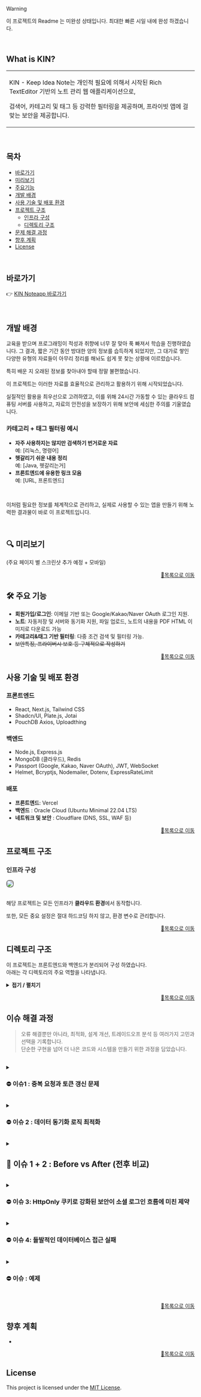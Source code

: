 
> [!WARNING]
> 이 프로젝트의 Readme 는 미완성 상태입니다.
> 최대한 빠른 시일 내에 완성 하겠습니다.
<br>

## What is KIN?
<table>
<tr>
<td>

KIN - Keep Idea Note는 개인적 필요에 의해서 시작된 Rich TextEditor 기반의 노트 관리 웹 애플리케이션으로,

검색어, 카테고리 및 태그 등 강력한 필터링을 제공하며, 프라이빗 앱에 걸맞는 보안을 제공합니다.
</td>
</tr>
</table>
<br>

## 목차

- [바로가기](#바로가기)
- [미리보기](#-미리보기)
- [주요기능](#-주요-기능)
- [개발 배경](#개발-배경)
- [사용 기술 및 배포 환경](#사용-기술-및-배포-환경)
- [프로젝트 구조](#프로젝트-구조)
    - [인프라 구성](#인프라-구성)
    - [디렉토리 구조](#디렉토리-구조)
- [문제 해결 과정](#문제-해결-과정)
- [향후 계획](#향후-계획)
- [License](#license)

<br>

##  바로가기
👉 [KIN Noteapp 바로가기](https://noteapp.org)

<br>

##  개발 배경

교육을 받으며 프로그래밍이 적성과 취향에 너무 잘 맞아 푹 빠져서 학습을 진행하였습니다. 그 결과, 짧은 기간 동안 방대한 양의 정보를 습득하게 되었지만, 그 대가로 쌓인 다양한 유형의 자료들이 아무리 정리를 해놔도 쉽게 못 찾는 상황에 이르렀습니다.

특히 배운 지 오래된 정보를 찾아내야 할때 정말 불편했습니다.

이 프로젝트는 이러한 자료를 효율적으로 관리하고 활용하기 위해 시작되었습니다.

실질적인 활용을 최우선으로 고려하였고, 이를 위해 24시간 가동할 수 있는 클라우드 컴퓨팅 서버를 사용하고, 자료의 안전성을 보장하기 위해 보안에 세심한 주의를 기울였습니다.


### 카테고리 + 태그 필터링 예시

- **자주 사용하지는 않지만 검색하기 번거로운 자료**  
  예: [리눅스, 명령어]
- **헷갈리기 쉬운 내용 정리**  
  예: [Java, 헷갈리는거]
- **프론트엔드에 유용한 링크 모음**  
  예: [URL, 프론트엔드]

<br>

이처럼 필요한 정보를 체계적으로 관리하고, 실제로 사용할 수 있는 앱을 만들기 위해 노력한 결과물이 바로 이 프로젝트입니다.

<br>

## 🔍 미리보기

(주요 페이지 별 스크린샷 추가 예정 + 모바일)

<p align="right"><a href="#목차">🔼목록으로 이동</a></p>

## 🛠 주요 기능
- **회원가입/로그인**: 이메일 기반 또는 Google/Kakao/Naver OAuth 로그인 지원.
- **노트**: 자동저장 및 서버와 동기화 지원, 파일 업로드, 노트의 내용을 PDF HTML 이미지로 다운로드 가능
- **카테고리&태그 기반 필터링**: 다중 조건 검색 및 필터링 가능.
- <s>보안특징, 프라이버시 보호 등 구체적으로 작성하기</s>

<p align="right"><a href="#목차">🔼목록으로 이동</a></p>

## 사용 기술 및 배포 환경

### **프론트엔드**
- React, Next.js, Tailwind CSS
- Shadcn/UI, Plate.js, Jotai
- PouchDB Axios, Uploadthing

### **백엔드**
- Node.js, Express.js
- MongoDB (클라우드), Redis
- Passport (Google, Kakao, Naver OAuth), JWT, WebSocket
- Helmet, Bcryptjs, Nodemailer, Dotenv, ExpressRateLimit

### **배포**
- **프론트엔드**: Vercel
- **백엔드** : Oracle Cloud (Ubuntu Minimal 22.04 LTS)
- **네트워크 및 보안** : Cloudflare (DNS, SSL, WAF 등)


<p align="right"><a href="#목차">🔼목록으로 이동</a></p>


## 프로젝트 구조

### 인프라 구성

<img src="https://github.com/user-attachments/assets/52df5ab2-77ed-4de7-84f1-c6df5a6b9a28" style="border: 2px solid grey; border-radius: 8px;">
<br>
<br>

해당 프로젝트는 모든 인프라가 **클라우드 환경**에서 동작합니다.

또한, 모든 중요 설정은 절대 하드코딩 하지 않고, 환경 변수로 관리합니다.


<p align="right"><a href="#목차">🔼목록으로 이동</a></p>

## 디렉토리 구조
이 프로젝트는 프론트엔드와 백엔드가 분리되어 구성 하였습니다.  
아래는 각 디렉토리의 주요 역할을 나타냅니다.


<details>
  <summary><strong> 접기 / 펼치기 </strong></summary><br>

```
📂KIN-Web
    ├─ 📂backend
    │   ├─ 📂config              # 각종 환경 설정
    │   ├─ 📂controllers         # API 요청 처리
    │   │   ├─ 📂notes
    │   │   └─ 📂user
    │   ├─ 📂middleware          # 세션 유효성 검사 및 로깅, 에러 핸들러
    │   │   └─ 📂user
    │   ├─ 📂models              # 데이터베이스 모델
    │   ├─ 📂routes              # 라우트 정의
    │   │   ├─ 📂notes
    │   │   └─ 📂user
    │   ├─ 📂services            # 비즈니스 로직
    │   │   ├─ 📂admin
    │   │   ├─ 📂notes
    │   │   └─ 📂user
    │   └─ 📂utils               # 유틸리티 함수
    │
    └─ 📂frontend
    　   ├─ 📂public             # 정적 리소스 파일
    　   │   ├─ 📂fonts
    　   │   └─ 📂images
    　   │   　   ├─ 📂demo
    　   │   　   └─ 📂loginlogo
    　   └─ 📂src
    　   　   ├─ 📂atoms         # 전역 상태 관리
    　   　   ├─ 📂components    # 재사용 가능한 컴포넌트
    　   　   │   ├─ 📂admin
    　   　   │   ├─ 📂auth
    　   　   │   ├─ 📂introduce
    　   　   │   ├─ 📂notes
    　   　   │   │   └─ 📂editor
    　   　   │   │       └─ 📂plugins
    　   　   │   ├─ 📂plate-ui
    　   　   │   ├─ 📂ui
    　   　   │   └─ 📂userinfo
    　   　   ├─ 📂hooks
    　   　   ├─ 📂lib
    　   　   │   ├─ 📂hoc📂       # 고차 컴포넌트
    　   　   │   └─ 📂notes
    　   　   ├─ 📂pages          # 웹 페이지 구성
    　   　   │   ├─ 📂_authentication
    　   　   │   ├─ 📂admin
    　   　   │   ├─ 📂api
    　   　   │   │   └─ 📂proxy
    　   　   │   ├─ 📂notes
    　   　   │   └─ 📂userinfo
    　   　   ├─ 📂services       # API 호출 및 서비스 로직
    　   　   │   ├─ 📂notes
    　   　   │   └─ 📂user
    　   　   └─ 📂styles         # 글로벌 스타일 파일
```
</details>

<p align="right"><a href="#목차">🔼목록으로 이동</a></p>

## 이슈 해결 과정

> 오류 해결뿐만 아니라, 최적화, 설계 개선, 트레이드오프 분석 등 여러가지 고민과 선택을 기록합니다.   
> 단순한 구현을 넘어 더 나은 코드와 시스템을 만들기 위한 과정을 담았습니다.

<br>

<details>

<summary><h3> ⛔ 이슈1 : 중복 요청과 토큰 갱신 문제</h3></summary>

### 📝**상황 설명:**

- 클라이언트가 세션이 만료된 상태에서 동일한 API 요청을 여러 개 동시에 보낼 경우, **요청마다** Access Token 갱신 요청이 발생하는 문제가 확인됨.
- 이를 해결하기 위해 백엔드에서 단기간 캐싱을 활용하여 동일한 인증 요청을 재사용하는 방식을 도입하였음. 그러나, 예상과 달리 이 캐싱이 오히려 문제를 악화시키는 결과를 초래함.
- 결과적으로, 요청의 처리 순서가 401 → 200 → 401 → 419 → 500 순으로 발생.
- 로그를 분석한 결과, 일부 요청이 정상적으로 처리되었지만, 이후 요청들이 이상한 상태(unknown)로 종료되는 현상이 발견됨.
- 이로 인해, Access Token이 만료된 유저는 정상적으로 세션을 갱신하지 못하고 로그아웃되는 문제가 발생함.

---

### 🔍 원인 분석:

1. **동시성 문제로 인한 중복 요청**
    - 현재 클라이언트는 `axios`의 `interceptor`를 활용하여 **자동으로 Access Token을 갱신하는 방식**을 사용하고 있음. [interceptors](https://github.com/LeeHyunWoo2/KIN-Web/blob/91d4f3990e491488c4032d4aa65e016fcc7aadb1/frontend/src/lib/interceptors.js#L27)
    - API 요청이 `401` 응답을 받을 경우, 즉시 `refreshToken()`을 호출하여 새로운 Access Token을 요청.
    - 이때 **동시에 여러 개의 API 요청이 401을 받으면, 각각 독립적으로 갱신을 시도**하며, **중복된 요청이 백엔드로 여러 번 전송됨.**
2. **Vercel 서버리스 환경의 특성**
    - Vercel은 **Stateless(무상태) 서버리스 환경**이므로, **각 요청이 서로의 상태를 공유하지 않음**. ([Serverless Functions](https://vercel.com/guides/npm-run-start-not-working#serverless-functions))
   - 기존 요청이 **토큰을 갱신 중이라도, 새로운 요청은 이 사실을 알지 못함**.
   - 이로 인해, 한 클라이언트가 동시에 여러 API를 호출하면, 동일한 `refreshToken()` 요청이 백엔드로 반복해서 전달됨.
3. **캐싱과 타이밍 차이로 인한 예상 밖의 처리 결과(중요)**
    - **TTL 1초의 단기간 캐싱을 적용**하여 백엔드에서 `refreshToken()` 요청을 줄이려고 했으나, 예상과 다르게 **갱신된 토큰이 즉시 반영되지 않는 문제**가 발생.
    - 백엔드에서는 보안상 이유로 Refresh Token도 재발급한다. (TTL은 기존 값 계승) ([authController](https://github.com/LeeHyunWoo2/KIN-Web/blob/91d4f3990e491488c4032d4aa65e016fcc7aadb1/backend/controllers/user/authController.js#L85), [tokenService](https://github.com/LeeHyunWoo2/KIN-Web/blob/91d4f3990e491488c4032d4aa65e016fcc7aadb1/backend/services/user/tokenService.js#L15))
   - 예를 들어, `A-1`이라는 만료된 Access Token과 `R-1` Refresh Token을 사용하여 첫 번째 요청이 갱신을 시도하면:
       1. 첫 번째 요청: `A-1` → `401` 응답 → `refreshToken()` 호출 → 새로운 `A-2`, `R-2` 발급 → 정상 응답 (`200`)
       2. 두 번째 요청: 여전히 `A-1` 사용 → `401` 응답 → `refreshToken()` 호출 (단, 캐시된 `R-1`로 검증) → 실패 (`419` 응답)
       3. 이때 클라이언트는 `419`를 감지하고 **강제 로그아웃**, 즉 모든 세션 삭제.
       4. 이후 발생하는 모든 요청들은 $${\color{red}인증 \space 정보가 \space  없으므로}$$ `500` 오류가 발생.
    - 이것이 'unknown' 그리고 401 -> 200 -> 401 -> 419 -> 500 의 정체.
4. **백엔드 부하 증가**
    - 다수의 클라이언트가 인증 요청을 하면 요청 횟수만큼, Redis 및 데이터베이스의 부하가 증가.
    - 특정 상황에서 요청이 **너무 짧은 간격으로 반복**되면서, **Refresh Token 재사용 문제**도 발생할 가능성이 있음.
    - 이 프로젝트 자체에서는 문제되지 않지만, 실무에서는 이런 비효율적인 요청 방식을 최적화 하지 못하면 비용적인 타격으로 되돌아올것이라고 생각됨.
    
---

### 🛠️ 해결 방안:

1. **클라이언트 Interceptor에서 Access Token 갱신 요청을 단일화**
    - `isRefreshing` 플래그와 대기열(`queue`) 방식을 이용하여 **Access Token 갱신 요청이 동시에 여러 개 발생하지 않도록 차단**.
    - 새로운 401 응답이 발생하면, **진행 중인 갱신 요청이 완료될 때까지 다른 요청은 대기**.
    - 갱신이 완료되면, 대기 중이던 모든 요청을 새 Access Token을 이용해 재실행.

2. **Vercel 서버리스 환경을 고려한 요청 대기 로직 추가**
    - 기존 방식은 클라이언트에서 개별적으로 `refreshToken()`을 요청했지만, **중앙에서 요청을 한 번만 수행하도록 개선**.
    - 이를 위해 `refreshSubscribers` 배열을 활용하여 **현재 진행 중인 토큰 갱신 요청이 끝난 후 모든 대기 요청을 처리**.

3. **불필요한 백엔드 요청 최소화**
    - Access Token이 갱신 중일 때, 새로운 401 응답을 받은 요청들은 **즉시 재시도하지 않고 갱신 완료 후 처리**.
    - 이렇게 하면 불필요한 갱신 요청이 발생하는 것을 방지할 수 있음.

---

### **구현 코드 (Axios Interceptor 개선)** : [interceptors](https://github.com/LeeHyunWoo2/KIN-Web/blob/91d4f3990e491488c4032d4aa65e016fcc7aadb1/frontend/src/lib/interceptors.js#L32)

```javascript
 // 401 에러 발생 시 세션 갱신 함수 호출
if (error.response && error.response.status === 401 && !originalRequest._retry) {
  originalRequest._retry = true; // 중복 재요청 방지 플래그 설정

  if (isRefreshing) {
    //  갱신 요청이 진행 중일 경우 대기열에 추가
    return new Promise((resolve, reject) => {
      failedRequests.push({ resolve, reject });
    })
    .then(() => apiClient(originalRequest)) // 원래 요청 재실행
    .catch((error) => Promise.reject(error));
  }
  // 진행 중이 아니라면 갱신 요청 시작
  isRefreshing = true;
  try {
    await refreshToken(); // 갱신 요청
    failedRequests.forEach((prom) => prom.resolve()); // 모든 요청 재실행
    failedRequests = [];
    return apiClient(originalRequest);
  } catch (error) {
    failedRequests.forEach((prom) => prom.reject(error));
    failedRequests = [];
    return Promise.reject(error);
  } finally {
    isRefreshing = false;
  }
}

```

---

### ✅ 결과:

1. **동일한 토큰 갱신 요청을 한 번만 수행** → 중복 요청 감소, 단기간 캐싱 연쇄 반응 문제 해결.
2. **Access Token 갱신 요청 대기열 적용** → **401 응답을 받은 요청들이 불필요한 실패 없이 자동으로 재시도**.
3. **Vercel의 Stateless 환경에서 발생하는 동기화 문제 해결** → **불필요한 토큰 갱신 요청이 사라지고, API 요청의 일관성이 유지**.

---

### 💡 배운 점:

- **비동기 처리의 동시성 제어**는 생각보다 더 중요한 이슈이다.
- **캐싱을 활용한 최적화는 "타이밍 차이"를 고려해야 한다**. 무조건 캐싱한다고 성능이 개선되는 것이 아님.

</details>
<br>


<details>
<summary><h3> ⛔ 이슈 2 : 데이터 동기화 로직 최적화</h3></summary>

### 📝**상황 설명:**

- 클라이언트가 서버와 데이터를 동기화할 때, **여러 개의 개별 API 요청**(`/sync`, `/notes`, `/categories`, `/tags`)을 보냄.
- 이로 인해 네트워크 비용이 증가하고, 동기화 과정이 비효율적이었음.
- 대량 데이터를 관리하는 과정에서 **PouchDB의 데이터 누적 문제**가 발생하여 클라이언트의 메모리 사용량이 증가.
- `forceReload` 플래그를 사용하여 **모든 데이터를 강제 초기화**하는 기능이 필요했으나, 기존 로직에서는 이를 고려하지 않았음.

---

### 🔍 원인 분석:

1. **불필요한 다중 API 요청**
    - 노트, 카테고리, 태그 데이터를 각각 개별 요청하여 서버와의 통신 횟수가 많아짐.
    - 동일한 데이터를 여러 번 요청하는 중복 문제가 발생.
2. **비효율적인 데이터 저장 방식**
    - 기존에는 개별 데이터 요청을 통해 PouchDB에 저장했으나, PouchDB의 정크 데이터 증가 문제 발생.
    - 불필요한 데이터가 지속적으로 쌓이면서 로컬 저장소의 메모리 사용량이 급격히 증가.
3. **강제 초기화 기능 미흡**
    - `forceReload` 기능이 존재하지 않아, 전체 데이터를 동기화할 때 과거 데이터가 남아 있는 문제가 발생.
    - 기존 데이터를 유지한 채 동기화할 것인지, 완전히 초기화할 것인지 선택하는 기능이 필요.

---

### 🛠️ 해결 방안:

1. **통합 API 추가 (`/sync/all`)**
    - 기존의 `/sync`, `/notes`, `/categories`, `/tags` API를 하나로 통합.
    - 한 번의 요청으로 노트, 카테고리, 태그 데이터를 병렬로 가져오도록 구현.
2. **클라이언트 동기화 로직 개선**
    - `forceReload` 여부에 따라 동작을 나누어, 필요한 경우 PouchDB를 완전 초기화.
    - 서버의 `lastActivity` 시간과 클라이언트의 마지막 활동 시간을 비교하여 차이가 있을 때만 동기화.
3. **PouchDB 데이터 정리 로직 추가**
    - 강제 초기화 시, PouchDB 데이터를 완전히 삭제(`destroy()`)한 후 새로운 데이터를 저장하도록 변경.
    - 불필요한 데이터 누적 문제를 해결하고, 클라이언트의 성능을 최적화.

---

### **구현 코드**

### **1. 서버 구현 (`/sync/all` API 추가)**

```jsx
// 통합 데이터 반환
exports.syncAllController = async (req, res) => {
  try {
    const userId = req.user.id;

    // 데이터 동시 조회
    const [notes, categories, tags] = await Promise.all([
      getNotes(userId),
      getCategories(userId),
      getTags(userId),
    ]);

    res.json({notes, categories, tags});
  } catch (error) {
    const { statusCode, message }
        = createErrorResponse(error.status || 500, error.message || "데이터를 가져오는 중 오류가 발생했습니다.");
    res.status(statusCode).json({ message });
  }
};

```

### **2. 클라이언트 구현 (`checkAndSyncOnFirstLoad` 함수 개선)**

```js
export async function checkAndSyncOnFirstLoad(forceReload = false) {
  let db = await initDB();
  try {
    if (forceReload) {
      await db.destroy(); // 기존 데이터베이스 제거
      db = await initDB(); // 새 데이터베이스 초기화

      // forceReload가 활성화된 경우 통합 API 호출
      const response = await apiClient.get("/sync/all"); // 통합된 데이터 요청
      const { notes, categories, tags } = response.data;

      // 복원
      const decompressedNotes = notes.map((note) => ({
        ...note,
        content: getDecompressor(note.mode)(note.content),
      }))

      // 서버 데이터를 로컬 DB에 저장
      await saveDataToLocalDB("note", decompressedNotes, db);
      await saveDataToLocalDB("category", categories, db);
      await saveDataToLocalDB("tag", tags, db);

      return { decompressedNotes, categories, tags }; // 동기화된 데이터 반환
    } else {
      // forceReload가 false라면 개별 요청

      // 1. 활동 시간을 비교하기 위해 서버 API 호출
      const syncResponse = await apiClient.get("/sync");
      const convertedServerLastActivity = new Date(syncResponse.data.lastActivity).getTime();
      const clientLastActivity = await getClientLastActivity(db);

      // 2. 서버 시간과 클라이언트 마지막 활동 시간 비교
      if (convertedServerLastActivity > clientLastActivity) {
        // 새로운 데이터 요청 (3개의 개별 API 요청)
        const [notes, categories, tags] = await Promise.all([
          getNotes(true),
          getCategories(true),
          getTags(true)
        ]);

        // 로컬 데이터 업데이트
        await saveDataToLocalDB("note", notes, db);
        await saveDataToLocalDB("category", categories, db);
        await saveDataToLocalDB("tag", tags, db);

        return { notes, categories, tags }; // 동기화된 데이터 반환
      }

      // 3. 동기화 필요 없을 시 null 반환
      return null;
    }
  } catch (error) {
    console.error(error);
    return null;
  }
}

```

---

### ✅ 결과:

1. **네트워크 비용 절감**: 기존의 4개 요청을 1개로 통합하여 네트워크 부하를 줄임.
2. **동기화 로직 개선**: `forceReload` 기능을 추가하여 데이터 초기화 여부를 선택할 수 있도록 함.
3. **PouchDB 데이터 최적화**: 불필요한 정크 데이터 삭제 및 메모리 사용량 감소.
4. **확장성 증가**: 새로운 동기화 방식 도입으로 이후 기능 확장에 용이한 구조가 됨.

---

### 💡 배운 점:

- **API 요청을 줄이는 것이 성능 최적화에 매우 중요함**.
- **데이터베이스(특히 PouchDB) 관리는 지속적인 정리가 필요**하며, 필요 없는 데이터를 방치하면 성능이 저하됨.
- **클라이언트와 서버의 동기화 로직을 개선하면, 사용자 경험(UX)이 훨씬 좋아짐**.

</details>

<br>

<details>
 <summary><h2> 🚀 이슈 1 + 2 : Before vs After (전후 비교)</h2></summary>

> Before / After (user 요청 이후 부분부터 측정)
>
> <img src="https://github.com/user-attachments/assets/99f58036-f311-4960-a513-2d2f239302f5" style="border: 2px solid grey; border-radius: 8px;">
> <img src="https://github.com/user-attachments/assets/54addf4a-81ee-465a-98fe-e90859820a76" style="border: 2px solid grey; border-radius: 8px;">
> <br>
> <br>
>
> - 좌측(Before): 총 4개의 API 요청 (`sync`, `notes`, `categories`, `tags`)이 개별적으로 발생하며,  
>    각각 평균 200~250밀리초 소요.
> - 우측(After): 단일 API 요청 (`/sync/all`)로 모든 데이터를 병렬 처리하여, 총 190밀리초에 처리 완료.

---

### 📊 성능 비교

|  | **Before** | **After** |
| --- | --- | --- |
| 요청 수 | 4개 | 1개 |
| 총 소요 시간 | 896ms | 190ms |
| 성능 향상 | - | 약 4.7배 빠름 |

---

### 🎯 성과 요약

✅ **중복 요청 감소**:

- Interceptor 요청의 queue 방식을 통한 단일화로 **동일한 요청이 중복 실행되지 않음**.
- Access Token 갱신 충돌 방지로 **불필요한 백엔드 부하를 줄임**.

✅ **네트워크 비용 절감**:

- 기존 4개의 API 요청을 **1개의 통합 API**로 줄여, 네트워크 트래픽을 최적화.
- 동기화 시 불필요한 데이터 요청을 하지 않도록 개선.

✅ **처리 속도 향상**:

- 중복된 Access Token 갱신 요청을 방지한 결과, 클라이언트 응답 속도가 **최대 2배 이상 빨라짐**.
- 동기화 시 로컬 데이터베이스(PouchDB)를 최적화하여 **메모리 사용량이 감소**.

✅ **사용자 경험 개선**:

- 사용자가 토큰 만료로 인해 로그아웃되지 않고, **백그라운드에서 자동으로 인증을 갱신**.
- 대량의 데이터를 동기화할 때도 **끊김 없이 빠르게 처리**.

---

### 🔥 배운 점

💡 **클라이언트의 요청 최적화는 UX 향상에 큰 영향을 준다**

- 단순히 요청을 최적화하는 것이 아니라, **사용자 경험을 고려한 최적화가 필요**.
- 네트워크 응답 지연을 줄이면, **사용자가 체감하는 앱의 반응 속도가 훨씬 좋아짐**.

💡 **서버리스 환경(Vercel)에서의 최적화 필요성**

- 상태보존이 불가능한 서버리스 구조에서는 **클라이언트 측에서** 상태를 잘 관리하는 것이 필수였다.
- 동시 요청이 많아질 경우 서버 부하를 줄이는 전략이 필요함.

</details>

<br>

<details>
  <summary><h3> ⛔ 이슈 3: HttpOnly 쿠키로 강화된 보안이 소셜 로그인 흐름에 미친 제약</h3></summary>

### 📝 **상황 설명**:

- 소셜 로그인 후 유저 데이터가 클라이언트에 전달되지 않음 → 클라이언트 상태 동기화 실패
- 일반 로그인은 정상 작동하므로, 로그인 로직 자체가 아니라 소셜 로그인 방식의 차이에서 문제가 발생했다고 판단됨.

---

### 🔍 원인과 제약 분석:

1. **소셜 로그인과 일반 로그인은 무슨 차이가 있는가?**

   - SPA인 이 앱 특성상 대부분의 로직이 JSON 응답 기반으로 동작하며, 일반 로그인 역시 JSON 응답을 통해 데이터를 전달받는 구조로 설계되었다.
   - **소셜 로그인**은 `OAuth` 프로토콜을 사용하며, 보안상 **리다이렉트 방식**으로 작동한다. [socialRoutes](https://github.com/LeeHyunWoo2/KIN-Web/blob/6a6fb61125bcb10aa6130769d1a33b0781957498/backend/routes/user/socialRoutes.js#L54)
   - **테스트**:
       - ✔️ 테스트 : 소셜 로그인 응답을 `res.status(200).json({user})` 으로 변경
       - ❌ 실패 : `Passport`의 소셜 인증전략은 리다이렉트를 강제하고 있음. JSON 응답을 받으면 화면에 JSON이 출력되고 로직이 멈추는 현상이 발생함.
       - 💡 결론 : **리다이렉트 방식은 유지해야 하며, 별도의 데이터 전달 방식이 필요**
   - 리다이렉트 구조에서 백엔드 -> 클라이언트로 전달되는 유저 데이터를 안전하게 전달할 방법으로 떠오른건 세가지다.
       1. 쿠키 데이터 추출
       2. URL 쿼리 스트링
       3. 커스텀 HTTP Header

2. **프로젝트 보안정책에 따른 제약**
   1. **HTTPS와 HttpOnly 쿠키의 제한**:
      - 보안 정책상 **HttpOnly 쿠키**를 사용하여 **클라이언트에서 쿠키 접근 불가**
      - 결과적으로 클라이언트에서 **쿠키 기반 세션을 바로 확인할 수 없음**

   2. **URL 쿼리 기반 데이터 전달의 보안 문제**:
      - URL에 유저 데이터를 포함할 경우 **브라우저 기록 및 네트워크 요청 로그에 노출 위험**
      - `encodeURIComponent`로 보호해도 **기본적인 보안 취약점이 해소되지 않음**

   3. **커스텀 HTTP 헤더 활용**
      - 브라우저 정책상, 보안 설정에 따라 **일부 쿠키 또는 헤더 접근 제한 가능성**
      - DNS 및 방화벽을 담당하는 Cloudflare 에서 WAF 규칙을 추가해야 하는데, 무료플랜의 규칙 갯수 제한 때문에 생략 (...)

3. **유지보수와 확장성 문제**
   - **소셜 로그인 후 계정 연동 문제**: 기존 일반 로그인 계정에 **소셜 계정을 추가 연동**한 경우, **동일한 유저 데이터라도 인증 방식이 다르면 세션 중복 가능성** 존재.
   - **프론트엔드 로직의 복잡성 증가**: 소셜 로그인 후 클라이언트에서 상태 동기화 과정이 다를 경우, 로그인 이후의 UI 흐름이 불안정할 가능성이 있음.

4. **정리** : 원인이 무엇인지는 쉽게 발견했으나, 해결방안이 굉장히 까다로운 상황이다.
   1. 일반 로그인과 소셜 로그인의 서로 다른 응답 방식을 유지해야 함.
   2. 보안 정책을 준수해야 함.
   3. 가능한 로그인 로직에 일관성이 있어야 함.

---

### 🛠️ 해결 방안:
1. **로그인 로직의 역할 분리**:
   - 최대한 일관성을 위해 각 로직을 백엔드에서 쿠키발급 및 반환까지만 진행하도록 변경
   - 이후 '**로그인 성공 처리**'를 별도로 수행하는 페이지(`LoginSuccess`)에서 상태 동기화 진행
   - 즉, **로그인은 티켓 발급**, 프로필 로딩 및 페이지 이동은 `LoginSuccess` 에서 처리

2. **공통 로그인 성공 페이지(`LoginSuccess`) 도입**: [loginSuccess.jsx](https://github.com/LeeHyunWoo2/KIN-Web/blob/main/frontend/src/pages/_authentication/loginSuccess.jsx)
    ```jsx
      useEffect(() => {
        const syncProfile = async () => {
          try {
            const user = await getPublicProfile(); // 공개 데이터 API 호출
            await setAuth(user.role)
            if (user.role === 'admin') {
              window.location.href = '/admin';
            } else {
              await router.push('/notes'); // Notes 페이지로 이동
            }
          } catch (error) {
            console.error('프로필 동기화 실패:', error);
            await router.push('/login'); // 실패 시 로그인 페이지로 리다이렉트
          }
        };
        syncProfile();
      }, []); // 이 페이지의 컴포넌트가 처음 마운트될때 작동
    ```
   
    - 모든 로그인(일반, 소셜)이 `/loginSuccess` 페이지를 거치도록 통합.
    - 클라이언트는 해당 페이지에서 `getPublicProfile` API를 통해 쿠키 기반 인증 정보를 요청함.

  
3. **소셜 로그인 리다이렉트 최적화**: [socialRoutes](https://github.com/LeeHyunWoo2/KIN-Web/blob/6a6fb61125bcb10aa6130769d1a33b0781957498/backend/routes/user/socialRoutes.js#L48)
   ```javascript
    // 토큰 발급
    const tokens = await tokenService.generateTokens(user);
      // 토큰을 HTTP-Only 쿠키로 설정
      setCookie(res, 'accessToken', tokens.accessToken, { maxAge: accessTokenMaxAge });
      setCookie(res, 'refreshToken', tokens.refreshToken, { maxAge: refreshTokenMaxAge });

      // 로그인 성공 페이지로 리다이렉트하며 별도의 쿼리를 작성하지 않음
      res.redirect(`${process.env.FRONTEND_URL}/loginSuccess`);
    ```
    - 백엔드에서는 소셜 로그인이 성공하면 JWT 토큰을 발급 및 쿠키 설정 후 `/loginSuccess`로 리다이렉트함
    - 클라이언트는 이 **HttpOnly 쿠키** 를 데이터 요청 API에 활용하게 됨.

4. **일반 로그인 흐름 통합**:
    - 일반 로그인 성공 후에도 `/loginSuccess` 페이지로 이동하게 만들어, 소셜 로그인과 동일한 데이터 동기화 흐름 유지.
    - 이를 통해 프론트엔드에서 **로그인 방식별로 분기 처리를 할 필요가 없음.**

5. **세션 검증 미들웨어를 거치도록 설계**:

    - 유저 데이터 요청 과정에서 토큰 갱신에 사용되던 세션 검증 미들웨어[authenticateUser](https://github.com/LeeHyunWoo2/KIN-Web/blob/main/backend/middleware/user/authenticateUser.js)를 통과하도록 조정함.
    - 이 과정에서 Redis를 통한 세션 검증 및 토큰 블랙리스트 확인이 이루어짐. 
    - 결과적으로, 세션이 유효한 사용자만 로그인 상태를 유지할 수 있도록 보안이 더욱 강화됨.

---

### ✅ 결과:
- **JSON 기반 일반 로그인과 리다이렉트 기반 소셜 로그인을 동일한 흐름으로 처리 가능**
    - 일반 로그인도 로그인 성공 페이지로 이동하므로, 인증 후 데이터를 가져오는 방식이 일관됨.
    - 클라이언트 측에서는 로그인 성공 페이지를 공통으로 처리하면 됨.
  
- **보안 강화**:
    - URL에 데이터를 노출하지 않고, `HttpOnly` 쿠키 정책을 유지하며 데이터를 안전하게 동기화.
    - 기존 로그인은 로그인 성공 -> 토큰 발급 후 즉시 사용하는 구조였지만, 이 방식은 토큰 발급 이후 **추가 검증**까지 거쳐야 로그인 성공으로 인정됨 

- **일관성 확보 및 유지보수성 향상**
    - 기존에는 서로 다르게 동작했지만, 이제는 `/loginSuccess` 로 향하는 동작까지만 행하기 때문에, 추후 **새로운 인증방식을 추가하더라도 일관된 구조를 유지**할 수 있음.
    - 클라이언트의 상태관리, 세션 등 모든 로직이 동일한 타이밍에 작동하기 때문에 원활하게 확장 가능

---

### 💡 배운 점:
1. 로직의 일관성을 유지할수록 유지보수성이 크게 향상된다.
2. 제약이 발생했을 때 자신이 뭘 만드는지 <u>**확실하게 이해하고 있어야**</u>  헤쳐나갈 수 있다.
3. 보안 정책이 강화될수록 개발 과정도 복잡해지므로 균형을 맞춰야 한다.

</details>

<br>

<details>

<summary><h3> ⛔ 이슈 4: 돌발적인 데이터베이스 접근 실패</h3></summary>

### 📝 **상황 설명**:
- 클라이언트에서 로그인 요청을 보냈을 때 백엔드에서 상태 코드가 반환되지 않고, 비정상적으로 서버가 종료됨.
- 백엔드 서버 로그:
    - `/auth/login`의 POST 요청 후, **<u>상태 코드나 에러 메시지 없이</u>** 앱 충돌 발생.
    - Nodemon 로그: `app crashed - waiting for file changes before starting...` (단순히 크래시가 발생했다고만 표기됨)
- 이 문제는 **정상작동 테스트 확인 후** 컴퓨터를 종료하고, 외출을 하고 돌아와서 발생했다.
- 주어진 힌트가 너무나도 부족한 상황.

---

### 🔍 원인 분석:

1. **중단점 찾기**:

    ```javascript
           const loginController = async (req, res) => {
             try {
               const { id, password } = req.body;
               console.log('테스트1');
               const { user, tokens } = await authService.loginUser(id, password);
               console.log('테스트2');
               setCookie(res, 'accessToken', tokens.accessToken, { maxAge: accessTokenMaxAge });
               setCookie(res, 'refreshToken', tokens.refreshToken, { maxAge: refreshTokenMaxAge });
               console.log('테스트3');
               res.status(200).json({ user });
               console.log('테스트4');
             } catch (error) {
               const { statusCode, message }
                  = createErrorResponse(error.status || 500, error.message || "로그인 중 오류가 발생했습니다.");
               res.status(statusCode).json({ message });
             }
           };
        
    ```

    - 힌트가 너무 없기 때문에 **로직이 어디서 멈췄는지** 부터 확인해야 한다. 따라서 `loginController`에 더미 로그를 추가
    - 결과: `테스트1`까지만 출력됨. `authService.loginUser`에서 실행이 중단된 것으로 보임.

2. **의심 영역 좁히기**:
    - **서비스 로직 점검**
      - `authService.loginUser`는 MongoDB와 상호작용하는 코드임을 확인. [authService](https://github.com/LeeHyunWoo2/KIN-Web/blob/91d4f3990e491488c4032d4aa65e016fcc7aadb1/backend/services/user/authService.js#L44)
      - **정상 작동 코드 그대로 구동했다는 가정 하에** 해당 함수에서 문제가 발생할 가능성이 있는 원인은 <u>단순한 연결 실패</u> 정도로 추측됨.
      - 일반적으로 예상되는 연결 실패 시나리오는 이 정도로 예상된다.
          1. 개발환경의 인터넷 연결이 끊김
          2. DB가 셧다운됨
          3. DB 로그인에 실패함
          4. 로컬 환경의 IP가 차단됨
    
    - **데이터베이스 연결 상태 점검**
      - ✔️ 개발 환경의 인터넷은 정상적으로 연결되어 있음을 확인 -> 1번 제외
      - ✔️ 배포중인 서버에서 테스트해본 결과 정상 작동을 확인. 따라서 개발 환경의 **접근 권한 문제**로 추리영역을 좁혀나감 -> 2번 제외
      - ✔️ 배포와 로컬 두 환경이 **동일한 환경변수를 통해** 접속하고 있음. -> 3번 제외
      - ❌ 남은 후보는 4번. **IP차단**의 가능성이 매우 높아짐.
      - 💡 또한 증상이 **자리를 비운 이후에** 컴퓨터 부팅을 해보니 발생했다는 부분도 중요 단서.

3. **원인 확인**:
   - 보안을 위해 클라우드 MongoDB 특정 IP만 접근을 허용하는 **화이트리스트**를 설정해 놓았음.
   - 개발 환경 즉, 집의 인터넷은 통신사 공인 유동 IP를 사용중임
   - 외출 후 컴퓨터를 부팅하고 확인해보니 안된다? -> 외출하고 온 사이에 집 인터넷 공인 IP가 변경되어 화이트리스트에서 제외된것.
   - 로컬 환경에서 MongoDB에 연결을 시도했으나, IP 차단으로 인해 연결 실패 → 서비스 로직이 중단됨.

---

### 🛠️ 해결 방안:

1. **클라우드 MongoDB 화이트리스트 갱신**:
    - 새로 변경된 IP를 MongoDB 클라우드 대시보드의 화이트리스트에 추가. 이것만으로 문제 자체는 해결된다.
    - 이 문제는 어렵지 않게 원인을 찾고, 해결 방안도 간단했지만, 문제가 발생했을때 **너무나도 단서가 없었다는점**에서 로깅에 개선이 필요함을 느꼈다.

2. **전역 uncaught 에러 핸들러 추가**:
     ```javascript
       process.on('uncaughtException', (err) => {
          console.error('[에러] Uncaught Exception:', err);
        });
       process.on('unhandledRejection', (reason, promise) => {
          console.error('[에러] Unhandled Rejection:', reason);
        });
     ```
    - 이 핸들러를 통해 로직 내에서 미처 탐지하지 못한 Exception, promise reject가 발생해도 확인이 가능하다.
   
3. **로깅 라이브러리 및 필터 추가**:
    ```javascript
     // 커스텀 토큰 생성: query, errorMessage
      morgan.token('query', (req) => JSON.stringify(req.query || {}));
      morgan.token('errorMessage', (req, res) => {
          return res.statusCode >= 400 ? `Error: ${res.statusMessage || 'Unknown error'}` : '';
     });
    
      // 로그 포맷 정의
      const logFormat = ':time / :method :url [:status] query: :query body: :body :errorMessage';
   ```
   - Morgan 로깅 미들웨어를 도입, 설정 파일 작성.
   - [logger](https://github.com/LeeHyunWoo2/KIN-Web/blob/91d4f3990e491488c4032d4aa65e016fcc7aadb1/backend/middleware/logger.js#L37)

<br>

---

### ✅ 결과:

- 화이트리스트 갱신 후 테스트 결과, 로그인 요청이 정상적으로 처리되고 서버도 안정적으로 동작함.

  <br>
  <img src="https://github.com/user-attachments/assets/8aac8b42-1dba-48c8-8200-13da8154a940" style="border: 2px solid grey; border-radius: 8px;">

   - (동일한 에러를 발생시켜본 결과, **IP that isn't whitelisted** 라고 명시되는것을 확인할 수 있다.)


- 또한 Morgan 을 통해 기본적인 요청의 흐름을 파악할 수 있게 되었다.


### 💡 배운 점:
- 굉장히 간단하고 어처구니 없어보일 수 있는 사례일 수 있으나, DB 접속이 안된다는 상황에서 집 인터넷 공인 IP 변경을 유추해내는게 가능한 경우는 흔치 않을겁니다. 제가 어떤 환경에서 어떤걸 사용하고 구성했는지 명확하게 이해하고 있었기 때문에 큰 고생을 하지 않았고, 자신감과 확신을 얻는 좋은 경험이 되었습니다.
- 로깅의 중요성. 데이터와 로직의 흐름을 확인할 수 있어야 빠르고 정확하게 대응이 가능하다는점을 배웠습니다.

### 💡 배운 점:
- 내가 무엇을, 어떤 환경에서 개발하는것인지 명확하게 이해하고 있었기 때문에 큰 고생을 하지 않았고, 자신감과 확신을 얻는 좋은 경험이 되었습니다.
- 로깅의 중요성. 데이터와 로직의 흐름을 확인할 수 있어야 빠르고 정확하게 대응이 가능하다는점을 배웠습니다.

```
겉으로는 단순하고 예사롭게 보일 수 있는 사례일지라도, 
데이터베이스 접속 문제 상황에서 신속하게 인터넷의 공인 IP 변경 가능성을 추론하는 신입 개발자는 흔치 않을 것입니다. 
이는 저의 문제 해결 능력과 판단력의 강점을 잘 보여주는 부분이라고 생각합니다.
```

</details>

<br>

<details>
<summary><h3> ⛔ 이슈 : 예제</h3></summary>

### 📝**상황 설명:**

- 간단 요약 :

- 간단 예제

    - 상세 예제

1.

### 🔍 원인 분석:

1. **의문점**
    - **테스트**:
    - ✔️ 테스트 : 소셜 로그인 응답을 `res.status(200).json({user})` 으로 변경
    - ❌ 실패 : `Passport`의 소셜 인증전략은 리다이렉트를 강제하고 있음. JSON 응답을 받으면 화면에 JSON이 출력되고 로직이 멈추는 현상이 발생함.
    - 💡 결론 : **리다이렉트 방식은 유지해야 하며, 별도의 데이터 전달 방식이 필요**

---

### 🛠️ 해결 방안:

1. **예제**:
    - 예제 (필요하다면 코드 예시 추가)

---

### ✅ 결과:

필요하다면 사진은 이 HTML 코드를 활용하기
<img src="" style="border: 2px solid grey; border-radius: 8px;">

---

### 💡 배운 점:

</details>
<br>


<p align="right"><a href="#목차">🔼목록으로 이동</a></p>


## 향후 계획
-

<p align="right"><a href="#목차">🔼목록으로 이동</a></p>


## License
This project is licensed under the [MIT License](LICENSE).

